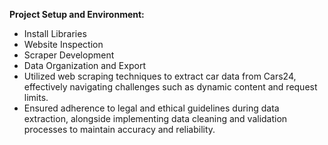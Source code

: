 **Project Setup and Environment:**
* Install Libraries
* Website Inspection
* Scraper Development
* Data Organization and Export
* Utilized web scraping techniques to extract car data from Cars24,
effectively navigating challenges such as dynamic content and request
limits.
* Ensured adherence to legal and ethical guidelines during data
extraction, alongside implementing data cleaning and validation
processes to maintain accuracy and reliability.
